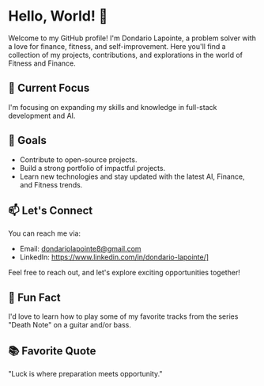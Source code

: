 <!-- Add your awesome banner or logo here -->

# Hello, World! 👋

Welcome to my GitHub profile! I'm Dondario Lapointe, a problem solver with a love for finance, fitness, and self-improvement. Here you'll find a collection of my projects, contributions, and explorations in the world of Fitness and Finance.


## 🌱 Current Focus

I'm focusing on expanding my skills and knowledge in full-stack development and AI.

## 🚀 Goals

- Contribute to open-source projects.
- Build a strong portfolio of impactful projects.
- Learn new technologies and stay updated with the latest AI, Finance, and Fitness trends.

## 📫 Let's Connect

 You can reach me via:
 
- Email: dondariolapointe8@gmail.com
- LinkedIn: https://www.linkedin.com/in/dondario-lapointe/]

Feel free to reach out, and let's explore exciting opportunities together!

## 💬 Fun Fact

I'd love to learn how to play some of my favorite tracks from the series "Death Note"   on a guitar and/or bass.

## 📚 Favorite Quote

"Luck is where preparation meets opportunity."

<!-- Add any other sections or customizations you'd like -->

